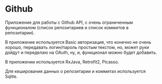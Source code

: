 # Github


Приложение для работы с Github API, с очень ограниченным функционалом (список репозитариев и список коммитов в репозитарии).

В приложение используется Basic авторизация, что конечно не очень хорошо, передавать логин/пароль простым текстом, но, может руки дойдут и переделаю на OAuth, ну, и, функционал можно будет добавить.

В приложении используется RxJava, Retrofit2, Picasso.

Для кеширования данных о репозитарии и коммитах используется Sqlite.


